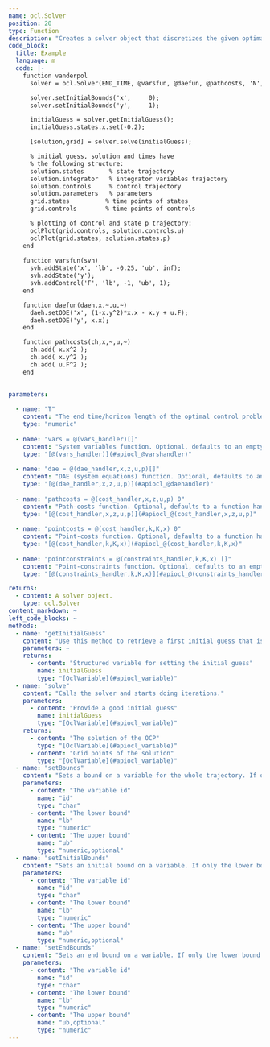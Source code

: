 ```yaml
--- 
name: ocl.Solver
position: 20
type: Function
description: "Creates a solver object that discretizes the given optimal control problem, and calls the underlying optimizer. "
code_block:
  title: Example
  language: m
  code: |- 
    function vanderpol
      solver = ocl.Solver(END_TIME, @varsfun, @daefun, @pathcosts, 'N', 30);

      solver.setInitialBounds('x',     0);
      solver.setInitialBounds('y',     1);

      initialGuess = solver.getInitialGuess();
      initialGuess.states.x.set(-0.2);

      [solution,grid] = solver.solve(initialGuess);

      % initial guess, solution and times have
      % the following structure:
      solution.states       % state trajectory
      solution.integrator   % integrator variables trajectory
      solution.controls     % control trajectory
      solution.parameters   % parameters
      grid.states          % time points of states
      grid.controls        % time points of controls

      % plotting of control and state p trajectory:
      oclPlot(grid.controls, solution.controls.u)
      oclPlot(grid.states, solution.states.p)
    end
    
    function varsfun(svh)
      svh.addState('x', 'lb', -0.25, 'ub', inf);
      svh.addState('y');
      svh.addControl('F', 'lb', -1, 'ub', 1);
    end

    function daefun(daeh,x,~,u,~)
      daeh.setODE('x', (1-x.y^2)*x.x - x.y + u.F);
      daeh.setODE('y', x.x);
    end

    function pathcosts(ch,x,~,u,~)
      ch.add( x.x^2 );
      ch.add( x.y^2 );
      ch.add( u.F^2 );
    end
    
    
parameters: 

  - name: "T"
    content: "The end time/horizon length of the optimal control problem. If your system equatiosn are expressed as function of an independent variable other than time, `T` represents not the end time but the endpoint of the integration over the independent variable."
    type: "numeric"
    
  - name: "vars = @(vars_handler)[]"
    content: "System variables function. Optional, defaults to an empty function handle."
    type: "[@(vars_handler)](#apiocl_@varshandler)"
    
  - name: "dae = @(dae_handler,x,z,u,p)[]"
    content: "DAE (system equations) function. Optional, defaults to an empty function handle."
    type: "[@(dae_handler,x,z,u,p)](#apiocl_@daehandler)"
    
  - name: "pathcosts = @(cost_handler,x,z,u,p) 0"
    content: "Path-costs function. Optional, defaults to a function handle returning 0."
    type: "[@(cost_handler,x,z,u,p)](#apiocl_@(cost_handler,x,z,u,p)"
    
  - name: "pointcosts = @(cost_handler,k,K,x) 0"
    content: "Point-costs function. Optional, defaults to a function handle returning 0."
    type: "[@(cost_handler,k,K,x)](#apiocl_@(cost_handler,k,K,x)"
    
  - name: "pointconstraints = @(constraints_handler,k,K,x) []"
    content: "Point-constraints function. Optional, defaults to an empty function handle."
    type: "[@(constraints_handler,k,K,x)](#apiocl_@(constraints_handler,k,K,x)"

returns: 
  - content: A solver object.
    type: ocl.Solver
content_markdown: ~
left_code_blocks: ~
methods: 
  - name: "getInitialGuess"
    content: "Use this method to retrieve a first initial guess that is generated from the bounds. You can further modify this initial guess to improve the solver performance."
    parameters: ~
    returns: 
      - content: "Structured variable for setting the initial guess"
        name: initialGuess
        type: "[OclVariable](#apiocl_variable)"
  - name: "solve"
    content: "Calls the solver and starts doing iterations."
    parameters: 
      - content: "Provide a good initial guess"
        name: initialGuess
        type: "[OclVariable](#apiocl_variable)"
    returns: 
      - content: "The solution of the OCP"
        type: "[OclVariable](#apiocl_variable)"
      - content: "Grid points of the solution"
        type: "[OclVariable](#apiocl_variable)"
  - name: "setBounds"
    content: "Sets a bound on a variable for the whole trajectory. If only the lower bound is given, it will be `lb==ub`. A bound can be either scalar or a vector with `length(lb)==length(ub)==N+1` for states and `length(lb)==length(ub)==N` for control variables."
    parameters:
      - content: "The variable id"
        name: "id"
        type: "char"
      - content: "The lower bound"
        name: "lb"
        type: "numeric"
      - content: "The upper bound"
        name: "ub"
        type: "numeric,optional"
  - name: "setInitialBounds"
    content: "Sets an initial bound on a variable. If only the lower bound is given, it will be `lb==ub`. A bound can be either scalar or a vector with `length(lb)==length(ub)==N+1` for states and `length(lb)==length(ub)==N` for control variables."
    parameters:
      - content: "The variable id"
        name: "id"
        type: "char"
      - content: "The lower bound"
        name: "lb"
        type: "numeric"
      - content: "The upper bound"
        name: "ub"
        type: "numeric,optional"
  - name: "setEndBounds"
    content: "Sets an end bound on a variable. If only the lower bound is given, it will be `lb==ub`. A bound can be either scalar or a vector with `length(lb)==length(ub)==N+1` for states and `length(lb)==length(ub)==N` for control variables."
    parameters:
      - content: "The variable id"
        name: "id"
        type: "char"
      - content: "The lower bound"
        name: "lb"
        type: "numeric"
      - content: "The upper bound"
        name: "ub,optional"
        type: "numeric"
---
```

